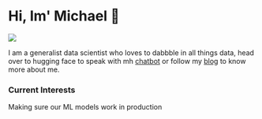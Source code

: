 # Hi, Im' Michael :wave:

 <!-- LinkedIn Contact -->
  <a href="https://www.linkedin.com/in/mkao006/" target="_blank">
    <img src="https://img.shields.io/badge/-Michael%20Kao-blue?style=for-the-badge&logo=Linkedin&logoColor=white"/>
</a>

I am a generalist data scientist who loves to dabbble in all things data, head over to hugging face to speak with mh [chatbot](https://huggingface.co/spaces/mkao006/cv_chatbot) or follow my [blog](https://mkao006.medium.com/) to know more about me.

### Current Interests

Making sure our ML models work in production
